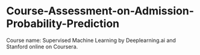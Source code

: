 # Course-Assessment-on-Admission-Probability-Prediction
Course name: Supervised Machine Learning by Deeplearning.ai and Stanford online on Coursera.
